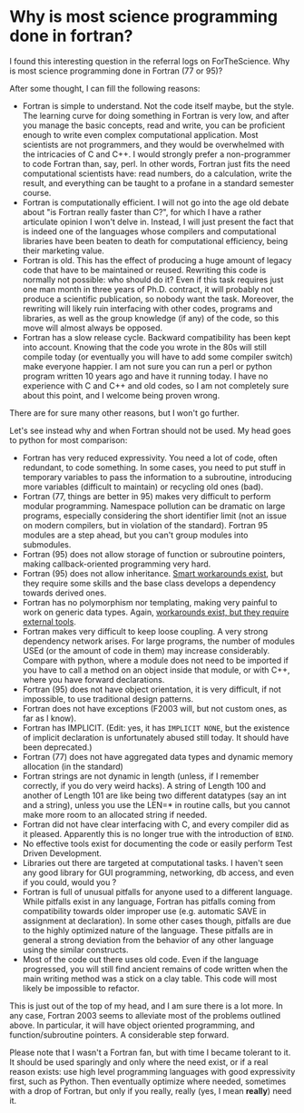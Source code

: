 Why is most science programming done in fortran?
================================================

I found this interesting question in the referral logs on ForTheScience.
Why is most science programming done in Fortran (77 or 95)?

After some thought, I can fill the following reasons:

-   Fortran is simple to understand. Not the code itself maybe, but the
    style. The learning curve for doing something in Fortran is very
    low, and after you manage the basic concepts, read and write, you
    can be proficient enough to write even complex computational
    application. Most scientists are not programmers, and they would be
    overwhelmed with the intricacies of C and C++. I would strongly
    prefer a non-programmer to code Fortran than, say, perl. In other
    words, Fortran just fits the need computational scientists have:
    read numbers, do a calculation, write the result, and everything can
    be taught to a profane in a standard semester course.
-   Fortran is computationally efficient. I will not go into the age old
    debate about \"is Fortran really faster than C?\", for which I have
    a rather articulate opinion I won\'t delve in. Instead, I will just
    present the fact that is indeed one of the languages whose compilers
    and computational libraries have been beaten to death for
    computational efficiency, being their marketing value.
-   Fortran is old. This has the effect of producing a huge amount of
    legacy code that have to be maintained or reused. Rewriting this
    code is normally not possible: who should do it? Even if this task
    requires just one man month in three years of Ph.D. contract, it
    will probably not produce a scientific publication, so nobody want
    the task. Moreover, the rewriting will likely ruin interfacing with
    other codes, programs and libraries, as well as the group knowledge
    (if any) of the code, so this move will almost always be opposed.
-   Fortran has a slow release cycle. Backward compatibility has been
    kept into account. Knowing that the code you wrote in the 80s will
    still compile today (or eventually you will have to add some
    compiler switch) make everyone happier. I am not sure you can run a
    perl or python program written 10 years ago and have it running
    today. I have no experience with C and C++ and old codes, so I am
    not completely sure about this point, and I welcome being proven
    wrong.

There are for sure many other reasons, but I won\'t go further.

Let\'s see instead why and when Fortran should not be used. My head goes
to python for most comparison:

-   Fortran has very reduced expressivity. You need a lot of code, often
    redundant, to code something. In some cases, you need to put stuff
    in temporary variables to pass the information to a subroutine,
    introducing more variables (difficult to maintain) or recycling old
    ones (bad).
-   Fortran (77, things are better in 95) makes very difficult to
    perform modular programming. Namespace pollution can be dramatic on
    large programs, especially considering the short identifier limit
    (not an issue on modern compilers, but in violation of the
    standard). Fortran 95 modules are a step ahead, but you can\'t group
    modules into submodules.
-   Fortran (95) does not allow storage of function or subroutine
    pointers, making callback-oriented programming very hard.
-   Fortran (95) does not allow inheritance. [Smart workarounds
    exist](http://www.macresearch.org/advanced_fortran_90_callbacks_with_the_transfer_function),
    but they require some skills and the base class develops a
    dependency towards derived ones.
-   Fortran has no polymorphism nor templating, making very painful to
    work on generic data types. Again, [workarounds exist, but they
    require external
    tools](http://www.macresearch.org/advanced_fortran_polymorphism_and_generic_programming).
-   Fortran makes very difficult to keep loose coupling. A very strong
    dependency network arises. For large programs, the number of modules
    USEd (or the amount of code in them) may increase considerably.
    Compare with python, where a module does not need to be imported if
    you have to call a method on an object inside that module, or with
    C++, where you have forward declarations.
-   Fortran (95) does not have object orientation, it is very difficult,
    if not impossible, to use traditional design patterns.
-   Fortran does not have exceptions (F2003 will, but not custom ones,
    as far as I know).
-   Fortran has IMPLICIT. (Edit: yes, it has `IMPLICIT NONE`, but the
    existence of implicit declaration is unfortunately abused still
    today. It should have been deprecated.)
-   Fortran (77) does not have aggregated data types and dynamic memory
    allocation (in the standard)
-   Fortran strings are not dynamic in length (unless, if I remember
    correctly, if you do very weird hacks). A string of Length 100 and
    another of Length 101 are like being two different datatypes (say an
    int and a string), unless you use the LEN=\* in routine calls, but
    you cannot make more room to an allocated string if needed.
-   Fortran did not have clear interfacing with C, and every compiler
    did as it pleased. Apparently this is no longer true with the
    introduction of `BIND`.
-   No effective tools exist for documenting the code or easily perform
    Test Driven Development.
-   Libraries out there are targeted at computational tasks. I haven\'t
    seen any good library for GUI programming, networking, db access,
    and even if you could, would you ?
-   Fortran is full of unusual pitfalls for anyone used to a different
    language. While pitfalls exist in any language, Fortran has pitfalls
    coming from compatibility towards older improper use (e.g. automatic
    SAVE in assignment at declaration). In some other cases though,
    pitfalls are due to the highly optimized nature of the language.
    These pitfalls are in general a strong deviation from the behavior
    of any other language using the similar constructs.
-   Most of the code out there uses old code. Even if the language
    progressed, you will still find ancient remains of code written when
    the main writing method was a stick on a clay table. This code will
    most likely be impossible to refactor.

This is just out of the top of my head, and I am sure there is a lot
more. In any case, Fortran 2003 seems to alleviate most of the problems
outlined above. In particular, it will have object oriented programming,
and function/subroutine pointers. A considerable step forward.

Please note that I wasn\'t a Fortran fan, but with time I became
tolerant to it. It should be used sparingly and only where the need
exist, or if a real reason exists: use high level programming languages
with good expressivity first, such as Python. Then eventually optimize
where needed, sometimes with a drop of Fortran, but only if you really,
really (yes, I mean **really**) need it.
